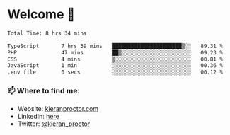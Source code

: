 # Welcome 🦘

<!--START_SECTION:waka-->

```txt
Total Time: 8 hrs 34 mins

TypeScript       7 hrs 39 mins   ██████████████████████▒░░   89.31 %
PHP              47 mins         ██▒░░░░░░░░░░░░░░░░░░░░░░   09.23 %
CSS              4 mins          ▒░░░░░░░░░░░░░░░░░░░░░░░░   00.81 %
JavaScript       1 min           ░░░░░░░░░░░░░░░░░░░░░░░░░   00.36 %
.env file        0 secs          ░░░░░░░░░░░░░░░░░░░░░░░░░   00.12 %
```

<!--END_SECTION:waka-->

### 📫 Where to find me:

-   Website: [kieranproctor.com](https://kieranproctor.com/)
-   LinkedIn: [here](https://www.linkedin.com/in/kieran-proctor-086b5a159/)
-   Twitter: [@kieran_proctor](https://twitter.com/kieran_proctor)
